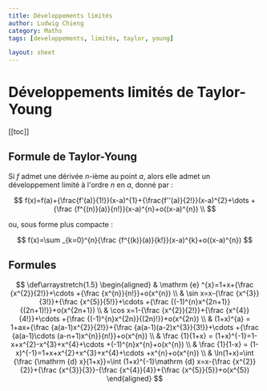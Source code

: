 ```yaml
---
title: Développements limités
author: Ludwig Chieng
category: Maths
tags: [developpements, limités, taylor, young]

layout: sheet
---
```


# Développements limités de Taylor-Young

[[toc]]

## Formule de Taylor-Young

Si $f$ admet une dérivée $n$-ième au point $a$, alors elle admet un développement limité à l'ordre $n$ en $a$, donné par :

$$
f(x)=f(a)+{\frac{f'(a)}{1!}}(x-a)^{1}+{\frac{f''(a)}{2!}}(x-a)^{2}+\dots +{\frac {f^{(n)}(a)}{n!}}(x-a)^{n}+o((x-a)^{n}) \\
$$

ou, sous forme plus compacte :

$$
f(x)=\sum _{k=0}^{n}{\frac {f^{(k)}(a)}{k!}}(x-a)^{k}+o((x-a)^{n})
$$

## Formules

$$
\def\arraystretch{1.5}
\begin{aligned}
  & \mathrm {e} ^{x}=1+x+{\frac {x^{2}}{2!}}+\cdots +{\frac {x^{n}}{n!}}+o(x^{n})
  \\
  & \sin x=x-{\frac {x^{3}}{3!}}+{\frac {x^{5}}{5!}}+\cdots +{\frac {(-1)^{n}x^{2n+1}}{(2n+1)!}}+o(x^{2n+1})
  \\
  & \cos x=1-{\frac {x^{2}}{2!}}+{\frac {x^{4}}{4!}}+\cdots +{\frac {(-1)^{n}x^{2n}}{(2n)!}}+o(x^{2n})
  \\
  & (1+x)^{a} = 1+ax+{\frac {a(a-1)x^{2}}{2!}}+{\frac {a(a-1)(a-2)x^{3}}{3!}}+\cdots +{\frac {a(a-1)\cdots (a-n+1)x^{n}}{n!}}+o(x^{n})
  \\
  & \frac {1}{1+x} = (1+x)^{-1}=1-x+x^{2}-x^{3}+x^{4}+\cdots +(-1)^{n}x^{n}+o(x^{n})
  \\
  & \frac {1}{1-x} = (1-x)^{-1}=1+x+x^{2}+x^{3}+x^{4}+\cdots +x^{n}+o(x^{n})
  \\
  & \ln(1+x)=\int {\frac {\mathrm {d} x}{1+x}}=\int (1+x)^{-1}\mathrm {d} x=x-{\frac {x^{2}}{2}}+{\frac {x^{3}}{3}}-{\frac {x^{4}}{4}}+{\frac {x^{5}}{5}}+o(x^{5})
\end{aligned}
$$